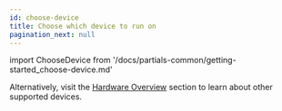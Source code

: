 ```yaml
---
id: choose-device
title: Choose which device to run on
pagination_next: null
---
```


import ChooseDevice from '/docs/partials-common/getting-started_choose-device.md'  

<ChooseDevice/>

Alternatively, visit the [Hardware Overview](../../hardware/1-home.md) section to learn about other  supported devices.
